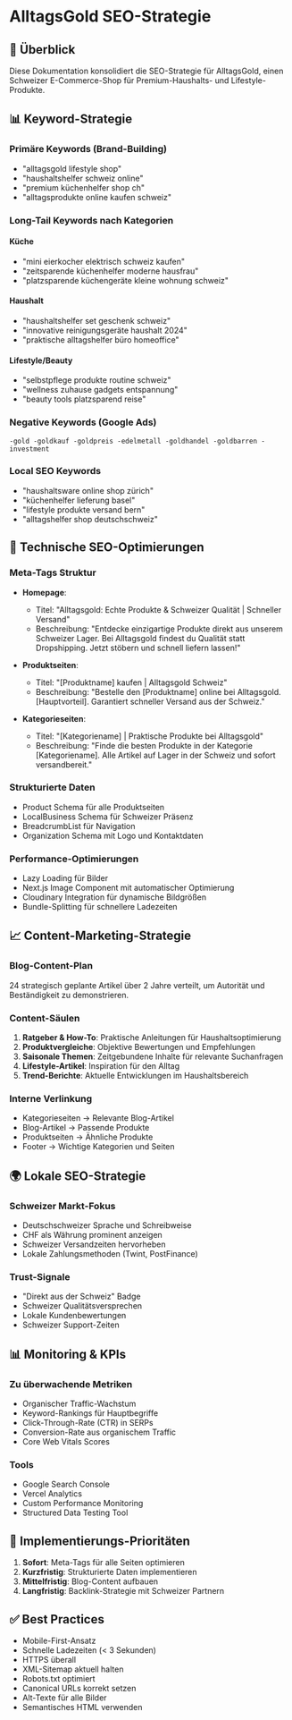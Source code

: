 # AlltagsGold SEO-Strategie

## 🎯 Überblick
Diese Dokumentation konsolidiert die SEO-Strategie für AlltagsGold, einen Schweizer E-Commerce-Shop für Premium-Haushalts- und Lifestyle-Produkte.

## 📊 Keyword-Strategie

### Primäre Keywords (Brand-Building)
- "alltagsgold lifestyle shop"
- "haushaltshelfer schweiz online"
- "premium küchenhelfer shop ch"
- "alltagsprodukte online kaufen schweiz"

### Long-Tail Keywords nach Kategorien

#### Küche
- "mini eierkocher elektrisch schweiz kaufen"
- "zeitsparende küchenhelfer moderne hausfrau"
- "platzsparende küchengeräte kleine wohnung schweiz"

#### Haushalt
- "haushaltshelfer set geschenk schweiz"
- "innovative reinigungsgeräte haushalt 2024"
- "praktische alltagshelfer büro homeoffice"

#### Lifestyle/Beauty
- "selbstpflege produkte routine schweiz"
- "wellness zuhause gadgets entspannung"
- "beauty tools platzsparend reise"

### Negative Keywords (Google Ads)
```
-gold -goldkauf -goldpreis -edelmetall -goldhandel -goldbarren -investment
```

### Local SEO Keywords
- "haushaltsware online shop zürich"
- "küchenhelfer lieferung basel"
- "lifestyle produkte versand bern"
- "alltagshelfer shop deutschschweiz"

## 🔧 Technische SEO-Optimierungen

### Meta-Tags Struktur
- **Homepage**: 
  - Titel: "Alltagsgold: Echte Produkte & Schweizer Qualität | Schneller Versand"
  - Beschreibung: "Entdecke einzigartige Produkte direkt aus unserem Schweizer Lager. Bei Alltagsgold findest du Qualität statt Dropshipping. Jetzt stöbern und schnell liefern lassen!"

- **Produktseiten**:
  - Titel: "[Produktname] kaufen | Alltagsgold Schweiz"
  - Beschreibung: "Bestelle den [Produktname] online bei Alltagsgold. [Hauptvorteil]. Garantiert schneller Versand aus der Schweiz."

- **Kategorieseiten**:
  - Titel: "[Kategoriename] | Praktische Produkte bei Alltagsgold"
  - Beschreibung: "Finde die besten Produkte in der Kategorie [Kategoriename]. Alle Artikel auf Lager in der Schweiz und sofort versandbereit."

### Strukturierte Daten
- Product Schema für alle Produktseiten
- LocalBusiness Schema für Schweizer Präsenz
- BreadcrumbList für Navigation
- Organization Schema mit Logo und Kontaktdaten

### Performance-Optimierungen
- Lazy Loading für Bilder
- Next.js Image Component mit automatischer Optimierung
- Cloudinary Integration für dynamische Bildgrößen
- Bundle-Splitting für schnellere Ladezeiten

## 📈 Content-Marketing-Strategie

### Blog-Content-Plan
24 strategisch geplante Artikel über 2 Jahre verteilt, um Autorität und Beständigkeit zu demonstrieren.

### Content-Säulen
1. **Ratgeber & How-To**: Praktische Anleitungen für Haushaltsoptimierung
2. **Produktvergleiche**: Objektive Bewertungen und Empfehlungen
3. **Saisonale Themen**: Zeitgebundene Inhalte für relevante Suchanfragen
4. **Lifestyle-Artikel**: Inspiration für den Alltag
5. **Trend-Berichte**: Aktuelle Entwicklungen im Haushaltsbereich

### Interne Verlinkung
- Kategorieseiten → Relevante Blog-Artikel
- Blog-Artikel → Passende Produkte
- Produktseiten → Ähnliche Produkte
- Footer → Wichtige Kategorien und Seiten

## 🌍 Lokale SEO-Strategie

### Schweizer Markt-Fokus
- Deutschschweizer Sprache und Schreibweise
- CHF als Währung prominent anzeigen
- Schweizer Versandzeiten hervorheben
- Lokale Zahlungsmethoden (Twint, PostFinance)

### Trust-Signale
- "Direkt aus der Schweiz" Badge
- Schweizer Qualitätsversprechen
- Lokale Kundenbewertungen
- Schweizer Support-Zeiten

## 📊 Monitoring & KPIs

### Zu überwachende Metriken
- Organischer Traffic-Wachstum
- Keyword-Rankings für Hauptbegriffe
- Click-Through-Rate (CTR) in SERPs
- Conversion-Rate aus organischem Traffic
- Core Web Vitals Scores

### Tools
- Google Search Console
- Vercel Analytics
- Custom Performance Monitoring
- Structured Data Testing Tool

## 🚀 Implementierungs-Prioritäten

1. **Sofort**: Meta-Tags für alle Seiten optimieren
2. **Kurzfristig**: Strukturierte Daten implementieren
3. **Mittelfristig**: Blog-Content aufbauen
4. **Langfristig**: Backlink-Strategie mit Schweizer Partnern

## ✅ Best Practices

- Mobile-First-Ansatz
- Schnelle Ladezeiten (< 3 Sekunden)
- HTTPS überall
- XML-Sitemap aktuell halten
- Robots.txt optimiert
- Canonical URLs korrekt setzen
- Alt-Texte für alle Bilder
- Semantisches HTML verwenden